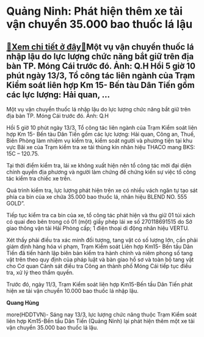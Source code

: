 Quảng Ninh: Phát hiện thêm xe tải vận chuyển 35.000 bao thuốc lá lậu
====================================================================

[:gift:Xem chi tiết ở đây:gift:](https://hddtvn.com/quang-ninh-phat-hien-them-xe-tai-van-chuyen-35-000-bao-thuoc-la-lau/)Một vụ vận chuyển thuốc lá nhập lậu do lực lượng chức năng bắt giữ trên địa bàn TP. Móng Cái trước đó. Ảnh: Q.H Hồi 5 giờ 10 phút ngày 13/3, Tổ công tác liên ngành của Trạm Kiểm soát liên hợp Km 15- Bến tàu Dân Tiến gồm các lực lượng: Hải quan, …
------------------------------------------------------------------------------------------------------------------------------------------------------------------------------------------------------------------------------------------------------







 






 Một vụ vận chuyển thuốc lá nhập lậu do lực lượng chức năng bắt giữ trên địa bàn TP. Móng Cái trước đó. Ảnh: Q.H 


Hồi 5 giờ 10 phút ngày 13/3, Tổ công tác liên ngành của Trạm Kiểm soát liên hợp Km 15- Bến tàu Dân Tiến gồm các lực lượng: Hải quan, Công an, Thuế, Biên Phòng làm nhiệm vụ kiểm tra, kiểm soát người và phương tiện tại khu vực Bãi xe của Trạm kiểm tra xe tải thùng kín nhãn hiệu THACO mang BKS: 15C – 120.75.


 Tại thời điểm kiểm tra, lái xe không xuất hiện nên tổ công tác mời đại diện chính quyền địa phương và người làm chứng để chứng kiến sự việc tổ công tác kiểm tra chiếc xe trên. 


 Quá trình kiểm tra, lực lượng phát hiện trên xe có nhiều vách ngăn tự tạo sát phía ca bin của xe chứa 35.000 bao thuốc lá, nhãn hiệu BLEND NO. 555 GOLD”. 


 Tiếp tục kiểm tra ca bin của xe, tổ công tác phát hiện và thu giữ 01 túi xách có quai đeo bên trong có 01 (một) giấy phép lái xe số 270118691515 do Sở giao thông vận tải Hải Phòng cấp; 1 điện thoại di động nhãn hiệu VERTU.


 Xét thấy phải điều tra xác minh đối tượng, tang vật có số lượng lớn, cần phải giám định hàng hóa vi phạm, Trạm Kiểm soát Liên hợp Km15- Bến tầu Dân Tiến đã tiến hành lập biên bản kiểm tra hành chính và niêm phong số tang vật trên theo quy định của pháp luật và bàn giao hồ sơ và toàn bộ tang vật cho Cơ quan Cảnh sát điều tra Công an thành phố Móng Cái tiếp tục điều tra, xử lý theo thẩm quyền.


Trước đó, ngày 11/3, Trạm Kiểm soát liên hợp Km15-Bến tầu Dân Tiến phát hiện xe tải vận chuyển 10.000 bao thuốc lá nhập lậu.






**Quang Hùng**



more(HDDTVN)- Sáng nay 13/3, lực lượng chức năng thuộc Trạm Kiểm soát liên hợp Km15-Bến tầu Dân Tiến (Quảng Ninh) lại phát hiện thêm một xe tải vận chuyển 35.000 bao thuốc lá lậu.

